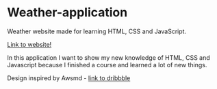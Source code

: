 # Weather-application
Weather website made for learning HTML, CSS and JavaScript.

[Link to website!](https://karloleksic.github.io/Weather-application/)

In this application I want to show my new knowledge of HTML, CSS and Javascript because I finished a course and learned a lot of new things.

Design inspired by Awsmd - [link to dribbble](https://dribbble.com/shots/20449736-Weather-App)

